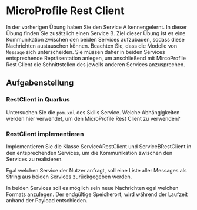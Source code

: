 # MicroProfile Rest Client

In der vorherigen Übung haben Sie den Service A kennengelernt. In dieser Übung finden Sie zusätzlich 
einen Service B. Ziel dieser Übung ist es eine Kommunikation zwischen den beiden Services aufzubauen, sodass 
diese Nachrichten austauschen können. Beachten Sie, dass die Modelle von `Message` sich unterscheiden. 
Sie müssen daher in beiden Services entsprechende Repräsentation anlegen, um anschließend mit MircoProfile Rest Client die Schnittstellen des jeweils anderen Services anzusprechen. 


## Aufgabenstellung

### RestClient in Quarkus

Untersuchen Sie die `pom.xml` des Skills Service. Welche Abhängigkeiten werden hier verwendet, um den 
MicroProfile Rest Client zu verwenden?


### RestClient implementieren

Implementieren Sie die Klasse ServiceARestClient und ServiceBRestClient in den entsprechenden Services, um die Kommunikation zwischen den Services zu realisieren. 

Egal welchen Service der Nutzer anfragt, soll eine Liste aller Messages als String aus beiden Services zurückgegeben werden.

In beiden Services soll es möglich sein neue Nachrichten egal welchen Formats anzulegen. Der endgültige Speicherort, wird während der Laufzeit anhand der Payload entschieden.
